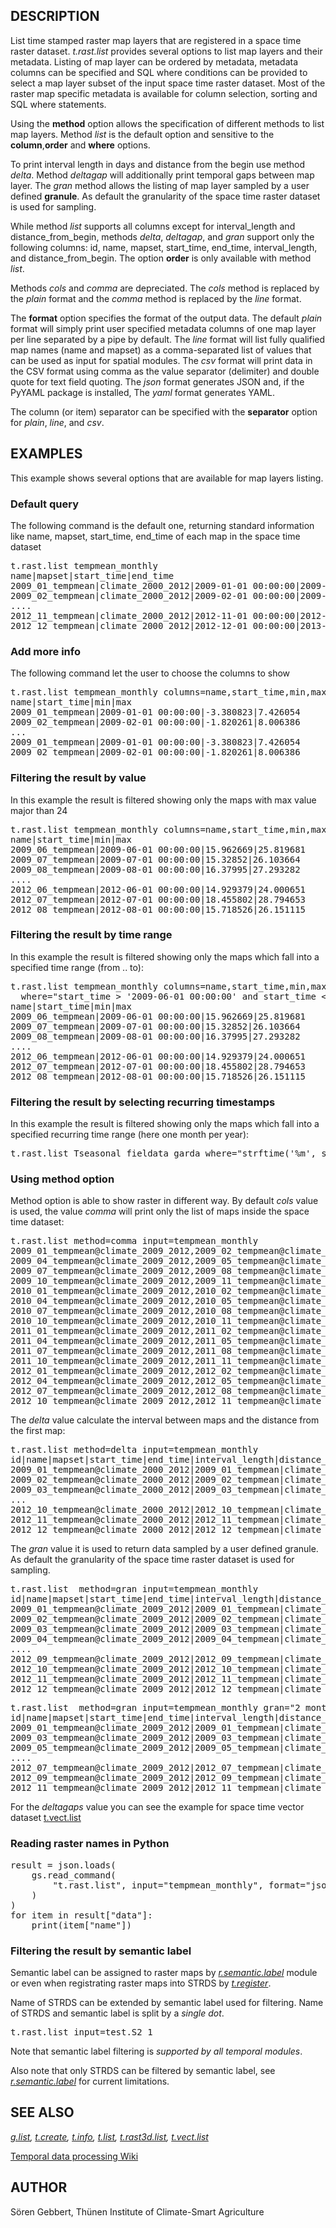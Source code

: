 <h2>DESCRIPTION</h2>

List time stamped raster map layers that are registered in a space time
raster dataset. <em>t.rast.list</em> provides several options to list map layers
and their metadata. Listing of map layer can be ordered by metadata,
metadata columns can be specified and SQL where conditions can be
provided to select a map layer subset of the input space time raster
dataset. Most of the raster map  specific metadata is available for
column selection, sorting and SQL where statements.

Using the <b>method</b> option allows the specification of different
methods to list map layers. Method <i>list</i> is the default option and
sensitive to the <b>column</b>,<b>order</b> and <b>where</b> options.
<p>
To print interval length in days and distance from the begin use method
<i>delta</i>. Method <i>deltagap</i> will additionally print temporal
gaps between map layer. The <i>gran</i> method allows the listing of
map layer sampled by a user defined <b>granule</b>. As default the
granularity of the space time raster dataset is used for sampling.
<p>
While method <i>list</i> supports all columns except for
interval_length and distance_from_begin,
methods <i>delta</i>, <i>deltagap</i>, and <i>gran</i> support only the following
columns: id, name, mapset, start_time, end_time, interval_length, and distance_from_begin.
The option <b>order</b> is only available with method <i>list</i>.
<p>
Methods <i>cols</i> and <i>comma</i> are depreciated.
The <i>cols</i> method is replaced by the <i>plain</i> format and
the <i>comma</i> method is replaced by the <i>line</i> format.
<p>
The <b>format</b> option specifies the format of the output data.
The default <i>plain</i> format will simply print user specified metadata
columns of one map layer per line separated by a pipe by default.
The <i>line</i> format will list fully qualified map names (name and mapset)
as a comma-separated list of values that can be used as input for spatial modules.
The <i>csv</i> format will print data in the CSV format using
comma as the value separator (delimiter) and double quote for text field quoting.
The <i>json</i> format generates JSON and, if the PyYAML package is installed,
The <i>yaml</i> format generates YAML.

The column (or item) separator can be specified with the <b>separator</b>
option for <i>plain</i>, <i>line</i>, and <i>csv</i>.

<h2>EXAMPLES</h2>

This example shows several options that are available for map layers listing.

<h3>Default query</h3>

The following command is the default one, returning standard information
like name, mapset, start_time, end_time of each map in the space time dataset
<p>

<div class="code"><pre>
t.rast.list tempmean_monthly
name|mapset|start_time|end_time
2009_01_tempmean|climate_2000_2012|2009-01-01 00:00:00|2009-02-01 00:00:00
2009_02_tempmean|climate_2000_2012|2009-02-01 00:00:00|2009-03-01 00:00:00
....
2012_11_tempmean|climate_2000_2012|2012-11-01 00:00:00|2012-12-01 00:00:00
2012_12_tempmean|climate_2000_2012|2012-12-01 00:00:00|2013-01-01 00:00:00
</pre></div>

<h3>Add more info</h3>

The following command let the user to choose the columns to show
<p>

<div class="code"><pre>
t.rast.list tempmean_monthly columns=name,start_time,min,max
name|start_time|min|max
2009_01_tempmean|2009-01-01 00:00:00|-3.380823|7.426054
2009_02_tempmean|2009-02-01 00:00:00|-1.820261|8.006386
...
2009_01_tempmean|2009-01-01 00:00:00|-3.380823|7.426054
2009_02_tempmean|2009-02-01 00:00:00|-1.820261|8.006386
</pre></div>

<h3>Filtering the result by value</h3>

In this example the result is filtered showing only the maps with max
value major than 24
<p>

<div class="code"><pre>
t.rast.list tempmean_monthly columns=name,start_time,min,max where="max &gt; 24"
name|start_time|min|max
2009_06_tempmean|2009-06-01 00:00:00|15.962669|25.819681
2009_07_tempmean|2009-07-01 00:00:00|15.32852|26.103664
2009_08_tempmean|2009-08-01 00:00:00|16.37995|27.293282
....
2012_06_tempmean|2012-06-01 00:00:00|14.929379|24.000651
2012_07_tempmean|2012-07-01 00:00:00|18.455802|28.794653
2012_08_tempmean|2012-08-01 00:00:00|15.718526|26.151115
</pre></div>

<h3>Filtering the result by time range</h3>

In this example the result is filtered showing only the maps which
fall into a specified time range (from .. to):
<p>

<div class="code"><pre>
t.rast.list tempmean_monthly columns=name,start_time,min,max \
  where="start_time &gt; '2009-06-01 00:00:00' and start_time &lt; '2012-08-01 00:00:00'"
name|start_time|min|max
2009_06_tempmean|2009-06-01 00:00:00|15.962669|25.819681
2009_07_tempmean|2009-07-01 00:00:00|15.32852|26.103664
2009_08_tempmean|2009-08-01 00:00:00|16.37995|27.293282
....
2012_06_tempmean|2012-06-01 00:00:00|14.929379|24.000651
2012_07_tempmean|2012-07-01 00:00:00|18.455802|28.794653
2012_08_tempmean|2012-08-01 00:00:00|15.718526|26.151115
</pre></div>

<h3>Filtering the result by selecting recurring timestamps</h3>

In this example the result is filtered showing only the maps which
fall into a specified recurring time range (here one month per year):

<div class="code"><pre>
t.rast.list Tseasonal_fieldata_garda where="strftime('%m', start_time)='06'"
</pre></div>

<h3>Using method option</h3>

Method option is able to show raster in different way. By default <em>cols</em>
value is used, the value <em>comma</em> will print only the list of maps
inside the space time dataset:
<p>

<div class="code"><pre>
t.rast.list method=comma input=tempmean_monthly
2009_01_tempmean@climate_2009_2012,2009_02_tempmean@climate_2009_2012,2009_03_tempmean@climate_2009_2012, \
2009_04_tempmean@climate_2009_2012,2009_05_tempmean@climate_2009_2012,2009_06_tempmean@climate_2009_2012, \
2009_07_tempmean@climate_2009_2012,2009_08_tempmean@climate_2009_2012,2009_09_tempmean@climate_2009_2012, \
2009_10_tempmean@climate_2009_2012,2009_11_tempmean@climate_2009_2012,2009_12_tempmean@climate_2009_2012, \
2010_01_tempmean@climate_2009_2012,2010_02_tempmean@climate_2009_2012,2010_03_tempmean@climate_2009_2012, \
2010_04_tempmean@climate_2009_2012,2010_05_tempmean@climate_2009_2012,2010_06_tempmean@climate_2009_2012, \
2010_07_tempmean@climate_2009_2012,2010_08_tempmean@climate_2009_2012,2010_09_tempmean@climate_2009_2012, \
2010_10_tempmean@climate_2009_2012,2010_11_tempmean@climate_2009_2012,2010_12_tempmean@climate_2009_2012, \
2011_01_tempmean@climate_2009_2012,2011_02_tempmean@climate_2009_2012,2011_03_tempmean@climate_2009_2012, \
2011_04_tempmean@climate_2009_2012,2011_05_tempmean@climate_2009_2012,2011_06_tempmean@climate_2009_2012, \
2011_07_tempmean@climate_2009_2012,2011_08_tempmean@climate_2009_2012,2011_09_tempmean@climate_2009_2012, \
2011_10_tempmean@climate_2009_2012,2011_11_tempmean@climate_2009_2012,2011_12_tempmean@climate_2009_2012, \
2012_01_tempmean@climate_2009_2012,2012_02_tempmean@climate_2009_2012,2012_03_tempmean@climate_2009_2012, \
2012_04_tempmean@climate_2009_2012,2012_05_tempmean@climate_2009_2012,2012_06_tempmean@climate_2009_2012, \
2012_07_tempmean@climate_2009_2012,2012_08_tempmean@climate_2009_2012,2012_09_tempmean@climate_2009_2012, \
2012_10_tempmean@climate_2009_2012,2012_11_tempmean@climate_2009_2012,2012_12_tempmean@climate_2009_2012
</pre></div>

The <em>delta</em> value calculate the interval between maps and the
distance from the first map:
<p>

<div class="code"><pre>
t.rast.list method=delta input=tempmean_monthly
id|name|mapset|start_time|end_time|interval_length|distance_from_begin
2009_01_tempmean@climate_2000_2012|2009_01_tempmean|climate_2000_2012|2009-01-01 00:00:00|2009-02-01 00:00:00|31.0|0.0
2009_02_tempmean@climate_2000_2012|2009_02_tempmean|climate_2000_2012|2009-02-01 00:00:00|2009-03-01 00:00:00|28.0|31.0
2009_03_tempmean@climate_2000_2012|2009_03_tempmean|climate_2000_2012|2009-03-01 00:00:00|2009-04-01 00:00:00|31.0|59.0
...
2012_10_tempmean@climate_2000_2012|2012_10_tempmean|climate_2000_2012|2012-10-01 00:00:00|2012-11-01 00:00:00|31.0|1369.0
2012_11_tempmean@climate_2000_2012|2012_11_tempmean|climate_2000_2012|2012-11-01 00:00:00|2012-12-01 00:00:00|30.0|1400.0
2012_12_tempmean@climate_2000_2012|2012_12_tempmean|climate_2000_2012|2012-12-01 00:00:00|2013-01-01 00:00:00|31.0|1430.0
</pre></div>

The <em>gran</em> value it is used to return data sampled by a user
defined granule. As default the granularity of the space time raster
dataset is used for sampling.
<p>

<div class="code"><pre>
t.rast.list  method=gran input=tempmean_monthly
id|name|mapset|start_time|end_time|interval_length|distance_from_begin
2009_01_tempmean@climate_2009_2012|2009_01_tempmean|climate_2009_2012|2009-01-01 00:00:00|2009-02-01 00:00:00|31.0|0.0
2009_02_tempmean@climate_2009_2012|2009_02_tempmean|climate_2009_2012|2009-02-01 00:00:00|2009-03-01 00:00:00|28.0|31.0
2009_03_tempmean@climate_2009_2012|2009_03_tempmean|climate_2009_2012|2009-03-01 00:00:00|2009-04-01 00:00:00|31.0|59.0
2009_04_tempmean@climate_2009_2012|2009_04_tempmean|climate_2009_2012|2009-04-01 00:00:00|2009-05-01 00:00:00|30.0|90.0
....
2012_09_tempmean@climate_2009_2012|2012_09_tempmean|climate_2009_2012|2012-09-01 00:00:00|2012-10-01 00:00:00|30.0|1339.0
2012_10_tempmean@climate_2009_2012|2012_10_tempmean|climate_2009_2012|2012-10-01 00:00:00|2012-11-01 00:00:00|31.0|1369.0
2012_11_tempmean@climate_2009_2012|2012_11_tempmean|climate_2009_2012|2012-11-01 00:00:00|2012-12-01 00:00:00|30.0|1400.0
2012_12_tempmean@climate_2009_2012|2012_12_tempmean|climate_2009_2012|2012-12-01 00:00:00|2013-01-01 00:00:00|31.0|1430.0
</pre></div>
<p>

<div class="code"><pre>
t.rast.list  method=gran input=tempmean_monthly gran="2 months"
id|name|mapset|start_time|end_time|interval_length|distance_from_begin
2009_01_tempmean@climate_2009_2012|2009_01_tempmean|climate_2009_2012|2009-01-01 00:00:00|2009-03-01 00:00:00|59.0|0.0
2009_03_tempmean@climate_2009_2012|2009_03_tempmean|climate_2009_2012|2009-03-01 00:00:00|2009-05-01 00:00:00|61.0|59.0
2009_05_tempmean@climate_2009_2012|2009_05_tempmean|climate_2009_2012|2009-05-01 00:00:00|2009-07-01 00:00:00|61.0|120.0
....
2012_07_tempmean@climate_2009_2012|2012_07_tempmean|climate_2009_2012|2012-07-01 00:00:00|2012-09-01 00:00:00|62.0|1277.0
2012_09_tempmean@climate_2009_2012|2012_09_tempmean|climate_2009_2012|2012-09-01 00:00:00|2012-11-01 00:00:00|61.0|1339.0
2012_11_tempmean@climate_2009_2012|2012_11_tempmean|climate_2009_2012|2012-11-01 00:00:00|2013-01-01 00:00:00|61.0|1400.0
</pre></div>

For the <em>deltagaps</em> value you can see the example for space time
vector dataset <a href="t.vect.list.html#using-method-option">t.vect.list</a>

<h3>Reading raster names in Python</h3>

<div class="code"><pre>
result = json.loads(
    gs.read_command(
        "t.rast.list", input="tempmean_monthly", format="json"
    )
)
for item in result["data"]:
    print(item["name"])
</pre></div>

<h3>Filtering the result by semantic label</h3>

Semantic label can be assigned to raster maps
by <em><a href="r.semantic.label.html">r.semantic.label</a></em> module or even when
registrating raster maps into STRDS
by <em><a href="t.register.html#support-for-semantic-labels">t.register</a></em>.

<p>
Name of STRDS can be extended by semantic label used for
filtering. Name of STRDS and semantic label is split by a <i>single
dot</i>.

<div class="code"><pre>
t.rast.list input=test.S2_1
</pre></div>


Note that semantic label filtering is <i>supported by all temporal
modules</i>.

<p>
Also note that only STRDS can be filtered by semantic label,
see <em><a href="r.semantic.label.html#known-issues">r.semantic.label</a></em> for
current limitations.

<h2>SEE ALSO</h2>

<em>
<a href="g.list.html">g.list</a>,
<a href="t.create.html">t.create</a>,
<a href="t.info.html">t.info</a>,
<a href="t.list.html">t.list</a>,
<a href="t.rast3d.list.html">t.rast3d.list</a>,
<a href="t.vect.list.html">t.vect.list</a>
</em>
<p>
<a href="https://grasswiki.osgeo.org/wiki/Temporal_data_processing">Temporal data processing Wiki</a>

<h2>AUTHOR</h2>

S&ouml;ren Gebbert, Th&uuml;nen Institute of Climate-Smart Agriculture
